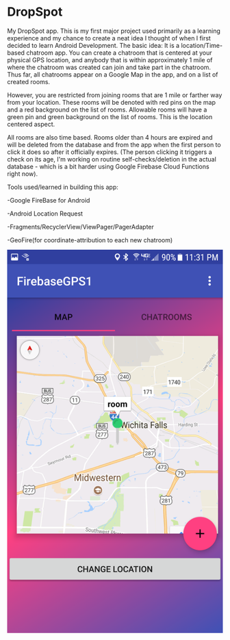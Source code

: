 # DropSpot
My DropSpot app. 
This is my first major project used primarily as a learning experience and my chance to create a neat idea I thought of when I first decided to learn Android Development. 
The basic idea: It is a location/Time-based chatroom app. You can create a chatroom that is centered at your physical GPS location, and anybody that is within approximately 1 mile of where the chatroom was created can join and take part in the chatroom. Thus far, all chatrooms appear on a Google Map in the app, and on a list of created rooms.

However, you are restricted from joining rooms that are 1 mile or farther way from your location. These rooms will be denoted with red pins on the map and a red background on the list of rooms. Allowable rooms will have a green pin and green background on the list of rooms. This is the location centered aspect.

All rooms are also time based. Rooms older than 4 hours are expired and will be deleted from the database and from the app when the first person to click it does so after it officially expires. (The person clicking it triggers a check on its age, I'm working on routine self-checks/deletion in the actual database - which is a bit harder using Google Firebase Cloud Functions right now).


Tools used/learned in building this app:

-Google FireBase for Android

-Android Location Request

-Fragments/RecyclerView/ViewPager/PagerAdapter

-GeoFire(for coordinate-attribution to each new chatroom)

![](/Screenshot_20171127-233142-iloveimg-resized.png)
